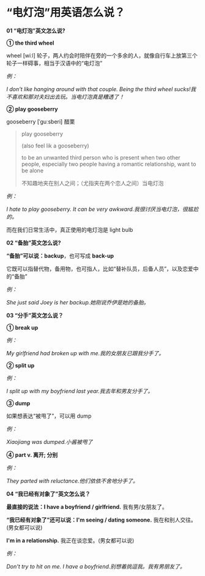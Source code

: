 # “电灯泡”用英语怎么说？

**01 “电灯泡”英文怎么说?**

**① the third wheel**

wheel [wiːl] 轮子，两人约会时陪伴在旁的一个多余的人，就像自行车上放第三个轮子一样碍事，相当于汉语中的“电灯泡”

_例：_

_I don't like hanging around with that couple. Being the third wheel sucks!我不喜欢和那对夫妇出去玩。当电灯泡真是糟透了！_

**② play gooseberry**

gooseberry [ˈɡuːsberi] 醋栗

> play gooseberry
>
> (also feel lik a gooseberry)
>
> to be an unwanted third person who is present when two other people, especially two people having a romantic relationship, want to be alone
>
> 不知趣地夹在别人之间；（尤指夹在两个恋人之间）当电灯泡

_例：_

_I hate to play gooseberry. It can be very awkward.我很讨厌当电灯泡，很尴尬的。_

而在我们日常生活中，真正使用的电灯泡是 light bulb

**02 “备胎”英文怎么说?**

**“备胎”可以说：backup**，也可写成 **back-up**

它既可以指替代物，备用物，也可指人，比如“替补队员，后备人员”，以及恋爱中的“备胎”

_例：_

_She just said Joey is her backup.她刚说乔伊是她的备胎。_

**03 “分手”英文怎么说？**

**① break up**

_例：_

_My girlfriend had broken up with me.我的女朋友已跟我分手了。_

**② split up**

_例：_

_I split up with my boyfriend last year.我去年和男友分手了。_

**③ dump**

如果想表达“被甩了”，可以用 dump

_例：_

_Xiaojiang was dumped.小酱被甩了_

**④ part v. 离开; 分别**

_例：_

_They parted with reluctance.他们依依不舍地分手了。_

**04 “我已经有对象了”英文怎么说？**

**最直接的说法：I have a boyfriend / girlfriend.** 我有男/女朋友了。

**“我已经有对象了”还可以说：I'm seeing / dating someone.** 我在和别人交往。(男女都可以说)

**I'm in a relationship.** 我正在谈恋爱。(男女都可以说)

_例：_

_Don't try to hit on me. I have a boyfriend.别想着挑逗我。我有男朋友了。_
